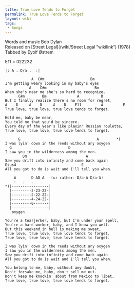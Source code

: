 ```yaml
---
title: True Love Tends to Forget
permalink: True Love Tends to Forget
layout: wiki
tags:
 - Songs
---
```


Words and music Bob Dylan  
Released on [Street Legal](/wiki/Street Legal "wikilink") (1978)  
Tabbed by Eyolf Østrem

E11 = 022232

    |: A . D/a .  :|

                A  C#m                     Bm
    I'm getting weary looking in my baby's eyes
               A    C#m                      Bm
    When she's near me she's so hard to recognize.
          C#m        Bm              A          D
    But I finally realize there's no room for regret,
    A    D     A    D     A    D    E11         A         E
    True love, true love, true love tends to forget.

    Hold me, baby be near,
    You told me that you'd be sincere.
    Every day of the year's like playin' Russian roulette,
    True love, true love, true love tends to forget.

          G                                   A        *)
    I was lyin' down in the reeds without any oxygen
      G                          D
    I saw you in the wilderness among the men.
            Dm                           A
    Saw you drift into infinity and come back again
    Esus4                              E
    All you got to do is wait and I'll tell you when.

        A       D AD A   (or rather: D/a-A D/a-A)
        :   .   .   .
    *)|-----------------|
      |---------3-23-22-|
      |---------2-22-22-|
      |---------4-24-22-|
      |---------0-------|
      |-----------------|
       oxygen

    You're a tearjerker, baby, but I'm under your spell,
    You're a hard worker, baby, and I know you well.
    But this weekend in hell is making me sweat,
    True love, true love, true love tends to forget,
    True love, true love, true love tends to forget.

    I was lyin' down in the reeds without any oxygen
    I saw you in the wilderness among the men.
    Saw you drift into infinity and come back again
    All you got to do is wait and I'll tell you when.

    You belong to me, baby, without any doubt,
    Don't forsake me, baby, don't sell me out.
    Don't keep me knockin' about from Mexico to Tibet,
    True love, true love, true love tends to forget.
